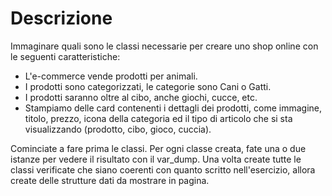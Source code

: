 # Descrizione

Immaginare quali sono le classi necessarie per creare uno shop online con le seguenti caratteristiche:
- L'e-commerce vende prodotti per animali.
- I prodotti sono categorizzati, le categorie sono Cani o Gatti.
- I prodotti saranno oltre al cibo, anche giochi, cucce, etc.
- Stampiamo delle card contenenti i dettagli dei prodotti, come immagine, titolo, prezzo, icona della categoria ed il tipo di articolo che si sta visualizzando (prodotto, cibo, gioco, cuccia).

Cominciate a fare prima le classi. Per ogni classe creata, fate una o due istanze per vedere il risultato con il var_dump.
Una volta create tutte le classi verificate che siano coerenti con quanto scritto nell'esercizio, allora create delle strutture dati da mostrare in pagina.